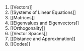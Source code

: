 1. [[Vectors]]
2. [[Systems of Linear Equations]]
3. [[Matrices]]
4. [[Eigenvalues and Eigenvectors]]
5. [[Orthogonality]]
7. [[Vector Spaces]]
8. [[Distance and Approximation]]
9. [[Codes]]